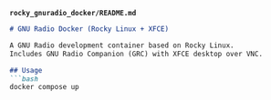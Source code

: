 
**`rocky_gnuradio_docker/README.md`**  
```markdown
# GNU Radio Docker (Rocky Linux + XFCE)

A GNU Radio development container based on Rocky Linux.  
Includes GNU Radio Companion (GRC) with XFCE desktop over VNC.

## Usage
```bash
docker compose up
